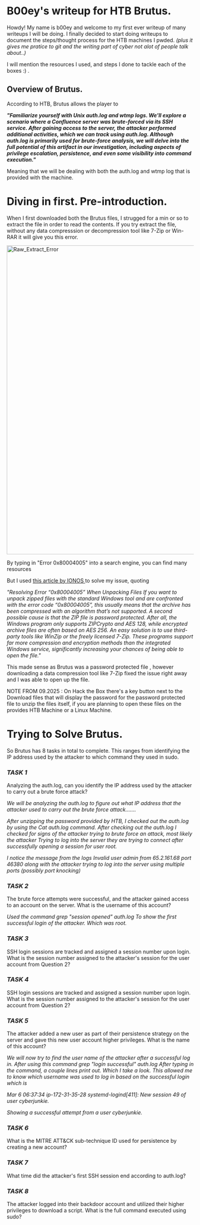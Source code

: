 # B00ey's writeup for HTB Brutus.

Howdy! My name is b00ey and welcome to my first ever writeup of many writeups I will be doing.  I finally decided to start doing writeups to document the steps/thought process for the HTB machines I pwded. _(plus it gives me 
pratice to git and the writing part of cyber not alot of people talk about..)_


I will mention the resources I used, and steps I done to tackle each of the boxes :) . 

## Overview of Brutus. 
According to HTB, Brutus allows the player to

**_"Familiarize yourself with Unix auth.log and wtmp logs. We'll explore a scenario where a Confluence server was brute-forced via its SSH service.
After gaining access to the server, the attacker performed additional activities, which we can track using auth.log. Although auth.log is 
primarily used for brute-force analysis, we will delve into the full potential of this artifact in our investigation, including aspects of privilege escalation, persistence, and even some visibility into command execution."_**

Meaning that we will be dealing with both the auth.log and wtmp log that is provided with the machine. 

# Diving in first. Pre-introduction. 
When I first downloaded both the Brutus files, I strugged for a min or so to extract the file in order to read the contents. If you try extract the file, without any data compresssion or decompression tool like 7-Zip or Win-RAR
it will give you this error. 

<img width="830" alt="Raw_Extract_Error" src="https://github.com/user-attachments/assets/149674a3-7e1f-4b0b-a2ff-e9636cdf5010">

By typing in "Error 0x80004005" into a search engine, you can find many resources  

But I used [this article by IONOS ](https://www.ionos.com/digitalguide/server/configuration/0x80004005-error/) to solve my issue, quoting

_"Resolving Error “0x80004005” When Unpacking Files
If you want to unpack zipped files with the standard Windows tool and are confronted with the error code “0x80004005”, 
this usually means that the archive has been compressed with an algorithm that’s not supported. A second possible cause is that the ZIP file is password protected. After all, 
the Windows program only supports ZIPCrypto and AES 128, while encrypted archive files are often based on AES 256. An easy solution is to use third-party tools like WinZip or the freely licensed 7-Zip. 
These programs support far more compression and encryption methods than the integrated Windows service, significantly increasing your chances of being able to open the file."_


This made sense as Brutus was a password protected file , however downloading a data compression tool like 7-Zip fixed the issue right away and I was able to open up the file.

NOTE FROM 09.2025 : On Hack the Box there's a key button next to the Download files that will display the password for the password protected file to unzip the files itself, if you are planning to open these files on the provides HTB Machine or a Linux Machine. 

# Trying to Solve Brutus.
So Brutus has 8 tasks in total to complete. This ranges from identifying the IP address used by the attacker to which command they used in sudo. 


### _TASK 1_
Analyzing the auth.log, can you identify the IP address used by the attacker to carry out a brute force attack?

*We will be analyzing the auth.log to figure out what IP address that the attacker used to carry out the brute force attack…….*

*After  unzipping the password provided by HTB, I checked out the auth.log by using the 
Cat auth.log command.
After checking out the auth.log I checked for signs of the attacker trying to brute force an attack, most likely the attacker
Trying to log into the server they are trying to connect after successfully opening a session for user root.*

*I notice the message from the logs 
Invalid user admin from 65.2.161.68 port 46380
along with the attacker trying to log into the server using multiple ports (possibly port knocking)*


### _TASK 2_
The brute force attempts were successful, and the attacker gained access to an account on the server. What is the username of this account?

*Used the command 
grep "session opened" auth.log 
To show the first successful login of the attacker. Which was root.*



### _TASK 3_
SSH login sessions are tracked and assigned a session number upon login. What is the session number assigned to the attacker's session for the user account from Question 2?


### _TASK 4_
SSH login sessions are tracked and assigned a session number upon login. What is the session number assigned to the attacker's session for the user account from Question 2?

### _TASK 5_
The attacker added a new user as part of their persistence strategy on the server and gave this new user account higher privileges. What is the name of this account?

*We will now try to find the user name of the attacker after a successful log in. 
After using this command 
grep "login successful" auth.log 
After typing in the command, a couple lines print out. Which I take a look. 
This allowed me to know which username was used to log in based on the successful login which is*

*Mar  6 06:37:34 ip-172-31-35-28 systemd-logind[411]: New session 49 of user cyberjunkie.*

*Showing  a successful attempt from a user cyberjunkie.*

### _TASK 6_
What is the MITRE ATT&CK sub-technique ID used for persistence by creating a new account?

### _TASK 7_
What time did the attacker's first SSH session end according to auth.log?

### _TASK 8_
The attacker logged into their backdoor account and utilized their higher privileges to download a script. What is the full command executed using sudo?









